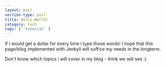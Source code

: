 ```yaml
---
layout: post
section-type: post
title: Hello World!
category: tech
tags: [ 'tutorial' ]
---
```


If i would get a dollar for every time i type those words! I hope that this page/blog implemented with Jenkyll will suffice my needs in the longterm.

Don't know which topics i will cover in my blog - think we will see :)

